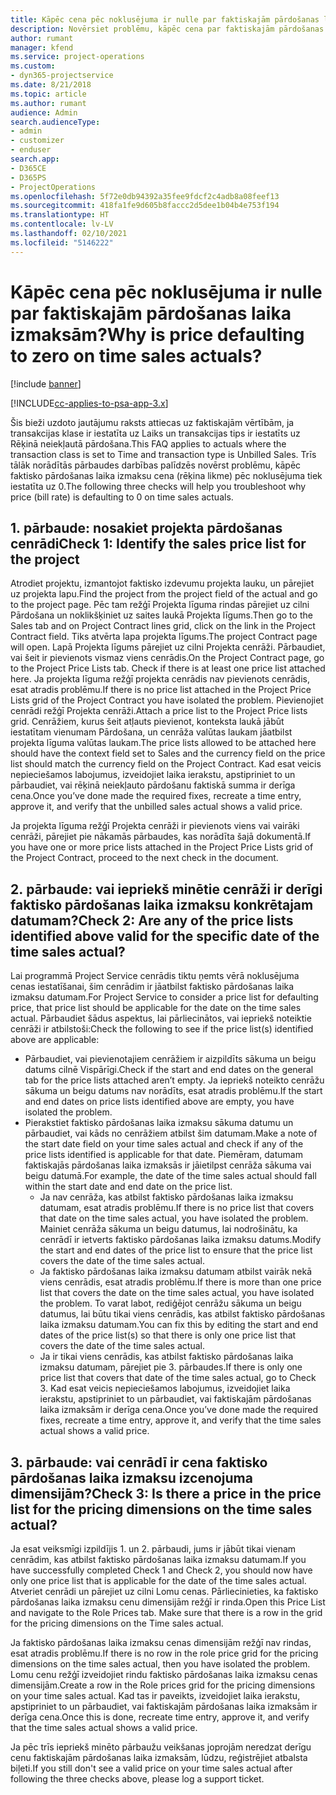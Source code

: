 ```yaml
---
title: Kāpēc cena pēc noklusējuma ir nulle par faktiskajām pārdošanas laika izmaksām?
description: Novērsiet problēmu, kāpēc cena par faktiskajām pārdošanas laika izmaksām tiek pēc noklusējuma iestatīta uz 0.
author: rumant
manager: kfend
ms.service: project-operations
ms.custom:
- dyn365-projectservice
ms.date: 8/21/2018
ms.topic: article
ms.author: rumant
audience: Admin
search.audienceType:
- admin
- customizer
- enduser
search.app:
- D365CE
- D365PS
- ProjectOperations
ms.openlocfilehash: 5f72e0db94392a35fee9fdcf2c4adb8a08feef13
ms.sourcegitcommit: 418fa1fe9d605b8faccc2d5dee1b04b4e753f194
ms.translationtype: HT
ms.contentlocale: lv-LV
ms.lasthandoff: 02/10/2021
ms.locfileid: "5146222"
---
```

# <a name="why-is-price-defaulting-to-zero-on-time-sales-actuals"></a><span data-ttu-id="5dbab-103">Kāpēc cena pēc noklusējuma ir nulle par faktiskajām pārdošanas laika izmaksām?</span><span class="sxs-lookup"><span data-stu-id="5dbab-103">Why is price defaulting to zero on time sales actuals?</span></span>

[!include [banner](../includes/psa-now-project-operations.md)]

[!INCLUDE[cc-applies-to-psa-app-3.x](../includes/cc-applies-to-psa-app-3x.md)]

<span data-ttu-id="5dbab-104">Šis bieži uzdoto jautājumu raksts attiecas uz faktiskajām vērtībām, ja transakcijas klase ir iestatīta uz Laiks un transakcijas tips ir iestatīts uz Rēķinā neiekļautā pārdošana.</span><span class="sxs-lookup"><span data-stu-id="5dbab-104">This FAQ applies to actuals where the transaction class is set to Time and transaction type is Unbilled Sales.</span></span> <span data-ttu-id="5dbab-105">Trīs tālāk norādītās pārbaudes darbības palīdzēs novērst problēmu, kāpēc faktisko pārdošanas laika izmaksu cena (rēķina likme) pēc noklusējuma tiek iestatīta uz 0.</span><span class="sxs-lookup"><span data-stu-id="5dbab-105">The following three checks will help you troubleshoot why price (bill rate) is defaulting to 0 on time sales actuals.</span></span>

## <a name="check-1-identify-the-sales-price-list-for-the-project"></a><span data-ttu-id="5dbab-106">1. pārbaude: nosakiet projekta pārdošanas cenrādi</span><span class="sxs-lookup"><span data-stu-id="5dbab-106">Check 1: Identify the sales price list for the project</span></span>

<span data-ttu-id="5dbab-107">Atrodiet projektu, izmantojot faktisko izdevumu projekta lauku, un pārejiet uz projekta lapu.</span><span class="sxs-lookup"><span data-stu-id="5dbab-107">Find the project from the project field of the actual and go to the project page.</span></span> <span data-ttu-id="5dbab-108">Pēc tam režģī Projekta līguma rindas pārejiet uz cilni Pārdošana un noklikšķiniet uz saites laukā Projekta līgums.</span><span class="sxs-lookup"><span data-stu-id="5dbab-108">Then go to the Sales tab and on Project Contract lines grid, click on the link in the Project Contract field.</span></span> <span data-ttu-id="5dbab-109">Tiks atvērta lapa projekta līgums.</span><span class="sxs-lookup"><span data-stu-id="5dbab-109">The project Contract page will open.</span></span> <span data-ttu-id="5dbab-110">Lapā Projekta līgums pārejiet uz cilni Projekta cenrāži. Pārbaudiet, vai šeit ir pievienots vismaz viens cenrādis.</span><span class="sxs-lookup"><span data-stu-id="5dbab-110">On the Project Contract page, go to the Project Price Lists tab. Check if there is at least one price list attached here.</span></span> <span data-ttu-id="5dbab-111">Ja projekta līguma režģī projekta cenrādis nav pievienots cenrādis, esat atradis problēmu.</span><span class="sxs-lookup"><span data-stu-id="5dbab-111">If there is no price list attached in the Project Price Lists grid of the Project Contract you have isolated the problem.</span></span> <span data-ttu-id="5dbab-112">Pievienojiet cenrādi režģī Projekta cenrāži.</span><span class="sxs-lookup"><span data-stu-id="5dbab-112">Attach a price list to the Project Price lists grid.</span></span> <span data-ttu-id="5dbab-113">Cenrāžiem, kurus šeit atļauts pievienot, konteksta laukā jābūt iestatītam vienumam Pārdošana, un cenrāža valūtas laukam jāatbilst projekta līguma valūtas laukam.</span><span class="sxs-lookup"><span data-stu-id="5dbab-113">The price lists allowed to be attached here should have the context field set to Sales and the currency field on the price list should match the currency field on the Project Contract.</span></span> <span data-ttu-id="5dbab-114">Kad esat veicis nepieciešamos labojumus, izveidojiet laika ierakstu, apstipriniet to un pārbaudiet, vai rēķinā neiekļauto pārdošanu faktiskā summa ir derīga cena.</span><span class="sxs-lookup"><span data-stu-id="5dbab-114">Once you’ve done made the required fixes, recreate a time entry, approve it, and verify that the unbilled sales actual shows a valid price.</span></span> 

<span data-ttu-id="5dbab-115">Ja projekta līguma režģī Projekta cenrāži ir pievienots viens vai vairāki cenrāži, pārejiet pie nākamās pārbaudes, kas norādīta šajā dokumentā.</span><span class="sxs-lookup"><span data-stu-id="5dbab-115">If you have one or more price lists attached in the Project Price Lists grid of the Project Contract, proceed to the next check in the document.</span></span>

## <a name="check-2-are-any-of-the-price-lists-identified-above-valid-for-the-specific-date-of-the-time-sales-actual"></a><span data-ttu-id="5dbab-116">2. pārbaude: vai iepriekš minētie cenrāži ir derīgi faktisko pārdošanas laika izmaksu konkrētajam datumam?</span><span class="sxs-lookup"><span data-stu-id="5dbab-116">Check 2: Are any of the price lists identified above valid for the specific date of the time sales actual?</span></span>

<span data-ttu-id="5dbab-117">Lai programmā Project Service cenrādis tiktu ņemts vērā noklusējuma cenas iestatīšanai, šim cenrādim ir jāatbilst faktisko pārdošanas laika izmaksu datumam.</span><span class="sxs-lookup"><span data-stu-id="5dbab-117">For Project Service to consider a price list for defaulting price, that price list should be applicable for the date on the time sales actual.</span></span> <span data-ttu-id="5dbab-118">Pārbaudiet šādus aspektus, lai pārliecinātos, vai iepriekš noteiktie cenrāži ir atbilstoši:</span><span class="sxs-lookup"><span data-stu-id="5dbab-118">Check the following to see if the price list(s) identified above are applicable:</span></span>
- <span data-ttu-id="5dbab-119">Pārbaudiet, vai pievienotajiem cenrāžiem ir aizpildīts sākuma un beigu datums cilnē Vispārīgi.</span><span class="sxs-lookup"><span data-stu-id="5dbab-119">Check if the start and end dates on the general tab for the price lists attached aren’t empty.</span></span> <span data-ttu-id="5dbab-120">Ja iepriekš noteikto cenrāžu sākuma un beigu datums nav norādīts, esat atradis problēmu.</span><span class="sxs-lookup"><span data-stu-id="5dbab-120">If the start and end dates on price lists identified above are empty, you have isolated the problem.</span></span> 
- <span data-ttu-id="5dbab-121">Pierakstiet faktisko pārdošanas laika izmaksu sākuma datumu un pārbaudiet, vai kāds no cenrāžiem atbilst šim datumam.</span><span class="sxs-lookup"><span data-stu-id="5dbab-121">Make a note of the start date field on your time sales actual and check if any of the price lists identified is applicable for that date.</span></span> <span data-ttu-id="5dbab-122">Piemēram, datumam faktiskajās pārdošanas laika izmaksās ir jāietilpst cenrāža sākuma vai beigu datumā.</span><span class="sxs-lookup"><span data-stu-id="5dbab-122">For example, the date of the time sales actual should fall within the start date and end date on the price list.</span></span> 
    - <span data-ttu-id="5dbab-123">Ja nav cenrāža, kas atbilst faktisko pārdošanas laika izmaksu datumam, esat atradis problēmu.</span><span class="sxs-lookup"><span data-stu-id="5dbab-123">If there is no price list that covers that date on the time sales actual, you have isolated the problem.</span></span> <span data-ttu-id="5dbab-124">Mainiet cenrāža sākuma un beigu datumus, lai nodrošinātu, ka cenrādī ir ietverts faktisko pārdošanas laika izmaksu datums.</span><span class="sxs-lookup"><span data-stu-id="5dbab-124">Modify the start and end dates of the price list to ensure that the price list covers the date of the time sales actual.</span></span> 
    - <span data-ttu-id="5dbab-125">Ja faktisko pārdošanas laika izmaksu datumam atbilst vairāk nekā viens cenrādis, esat atradis problēmu.</span><span class="sxs-lookup"><span data-stu-id="5dbab-125">If there is more than one price list that covers the date on the time sales actual, you have isolated the problem.</span></span> <span data-ttu-id="5dbab-126">To varat labot, rediģējot cenrāžu sākuma un beigu datumus, lai būtu tikai viens cenrādis, kas atbilst faktisko pārdošanas laika izmaksu datumam.</span><span class="sxs-lookup"><span data-stu-id="5dbab-126">You can fix this by editing the start and end dates of the price list(s) so that there is only one price list that covers the date of the time sales actual.</span></span> 
    - <span data-ttu-id="5dbab-127">Ja ir tikai viens cenrādis, kas atbilst faktisko pārdošanas laika izmaksu datumam, pārejiet pie 3. pārbaudes.</span><span class="sxs-lookup"><span data-stu-id="5dbab-127">If there is only one price list that covers that date of the time sales actual, go to Check 3.</span></span>
<span data-ttu-id="5dbab-128">Kad esat veicis nepieciešamos labojumus, izveidojiet laika ierakstu, apstipriniet to un pārbaudiet, vai faktiskajām pārdošanas laika izmaksām ir derīga cena.</span><span class="sxs-lookup"><span data-stu-id="5dbab-128">Once you’ve done made the required fixes, recreate a time entry, approve it, and verify that the time sales actual shows a valid price.</span></span>

## <a name="check-3-is-there-a-price-in-the-price-list-for-the-pricing-dimensions-on-the-time-sales-actual"></a><span data-ttu-id="5dbab-129">3. pārbaude: vai cenrādī ir cena faktisko pārdošanas laika izmaksu izcenojuma dimensijām?</span><span class="sxs-lookup"><span data-stu-id="5dbab-129">Check 3: Is there a price in the price list for the pricing dimensions on the time sales actual?</span></span>

<span data-ttu-id="5dbab-130">Ja esat veiksmīgi izpildījis 1. un 2. pārbaudi, jums ir jābūt tikai vienam cenrādim, kas atbilst faktisko pārdošanas laika izmaksu datumam.</span><span class="sxs-lookup"><span data-stu-id="5dbab-130">If you have successfully completed Check 1 and Check 2, you should now have only one price list that is applicable for the date of the time sales actual.</span></span> <span data-ttu-id="5dbab-131">Atveriet cenrādi un pārejiet uz cilni Lomu cenas. Pārliecinieties, ka faktisko pārdošanas laika izmaksu cenu dimensijām režģī ir rinda.</span><span class="sxs-lookup"><span data-stu-id="5dbab-131">Open this Price List and navigate to the Role Prices tab. Make sure that there is a row in the grid for the pricing dimensions on the Time sales actual.</span></span>

<span data-ttu-id="5dbab-132">Ja faktisko pārdošanas laika izmaksu cenas dimensijām režģī nav rindas, esat atradis problēmu.</span><span class="sxs-lookup"><span data-stu-id="5dbab-132">If there is no row in the role price grid for the pricing dimensions on the time sales actual, then you have isolated the problem.</span></span> <span data-ttu-id="5dbab-133">Lomu cenu režģī izveidojiet rindu faktisko pārdošanas laika izmaksu cenas dimensijām.</span><span class="sxs-lookup"><span data-stu-id="5dbab-133">Create a row in the Role prices grid for the pricing dimensions on your time sales actual.</span></span> <span data-ttu-id="5dbab-134">Kad tas ir paveikts, izveidojiet laika ierakstu, apstipriniet to un pārbaudiet, vai faktiskajām pārdošanas laika izmaksām ir derīga cena.</span><span class="sxs-lookup"><span data-stu-id="5dbab-134">Once this is done, recreate time entry, approve it, and verify that the time sales actual shows a valid price.</span></span>

<span data-ttu-id="5dbab-135">Ja pēc trīs iepriekš minēto pārbaužu veikšanas joprojām neredzat derīgu cenu faktiskajām pārdošanas laika izmaksām, lūdzu, reģistrējiet atbalsta biļeti.</span><span class="sxs-lookup"><span data-stu-id="5dbab-135">If you still don't see a valid price on your time sales actual after following the three checks above, please log a support ticket.</span></span> 

